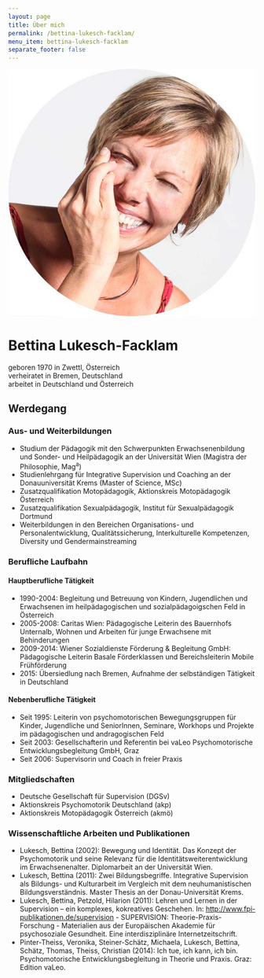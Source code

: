 ```yaml
---
layout: page
title: Über mich
permalink: /bettina-lukesch-facklam/
menu_item: bettina-lukesch-facklam
separate_footer: false
---
```


<aside class='person'>
  <img src='/img/bettina-lukesch-facklam.jpg' alt='Porträtfoto von Bettina Lukesch-Facklam' title='Bettina Lukesch-Facklam' />
</aside>

# Bettina Lukesch-Facklam

geboren 1970 in Zwettl, Österreich<br>
verheiratet in Bremen, Deutschland<br>
arbeitet in Deutschland und Österreich

## Werdegang

### Aus- und Weiterbildungen
  - Studium der Pädagogik mit den Schwerpunkten Erwachsenenbildung und Sonder- und Heilpädagogik an der Universität Wien (Magistra der Philosophie, Mag<sup>a</sup>)
  - Studienlehrgang für Integrative Supervision und Coaching an der Donauuniversität Krems (Master of Science, MSc)
  - Zusatzqualifikation Motopädagogik, Aktionskreis Motopädagogik Österreich
  - Zusatzqualifikation Sexualpädagogik, Institut für Sexualpädagogik Dortmund
  - Weiterbildungen in den Bereichen Organisations- und Personalentwicklung, Qualitätssicherung, Interkulturelle Kompetenzen, Diversity und Gendermainstreaming

### Berufliche Laufbahn

#### Hauptberufliche Tätigkeit

  - 1990-2004: ​Begleitung und Betreuung von Kindern, Jugendlichen und Erwachsenen im heilpädagogischen und sozialpädagoigschen Feld in Österreich
  - 2005-2008: ​Caritas Wien: Pädagogische Leiterin des Bauernhofs Unternalb, Wohnen und Arbeiten für junge Erwachsene mit Behinderungen
  - 2009-2014: ​Wiener Sozialdienste Förderung & Begleitung GmbH: Pädagogische Leiterin Basale Förderklassen und Bereichsleiterin Mobile Frühförderung
  - 2015: ​​Übersiedlung nach Bremen, Aufnahme der selbständigen Tätigkeit in Deutschland

#### Nebenberufliche Tätigkeit

  - Seit 1995: Leiterin von psychomotorischen Bewegungsgruppen für Kinder, Jugendliche und SeniorInnen, Seminare, Workhops und Projekte im pädagogischen und andragogischen Feld
  - Seit 2003: ​Gesellschafterin und Referentin bei vaLeo Psychomotorische Entwicklungsbegleitung GmbH, Graz
  - Seit 2006: ​Supervisorin und Coach in freier Praxis

### Mitgliedschaften

  - Deutsche Gesellschaft für Supervision (DGSv)
  - Aktionskreis Psychomotorik Deutschland (akp)
  - Aktionskreis Motopädagogik Österreich (akmö)

### Wissenschaftliche Arbeiten und Publikationen

  - Lukesch, Bettina (2002): Bewegung und Identität. Das Konzept der Psychomotorik und seine Relevanz für die Identitätsweiterentwicklung im Erwachsenenalter. Diplomarbeit an der Universität Wien.
  - Lukesch, Bettina (2011): Zwei Bildungsbegriffe. Integrative Supervision als Bildungs- und Kulturarbeit im Vergleich mit dem neuhumanistischen Bildungsverständnis. Master Thesis an der Donau-Universität Krems.
  - Lukesch, Bettina, Petzold, Hilarion (2011): Lehren und Lernen in der Supervision – ein komplexes, kokreatives Geschehen. In: http://www.fpi-publikationen.de/supervision - SUPERVISION: Theorie-Praxis-Forschung - Materialien aus der Europäischen Akademie für psychosoziale Gesundheit. Eine interdisziplinäre Internetzeitschrift.
  - Pinter-Theiss, Veronika, Steiner-Schätz, Michaela, Lukesch, Bettina, Schätz, Thomas, Theiss, Christian (2014): Ich tue, ich kann, ich bin. Psychomotorische Entwicklungsbegleitung in Theorie und Praxis. Graz: Edition vaLeo.
